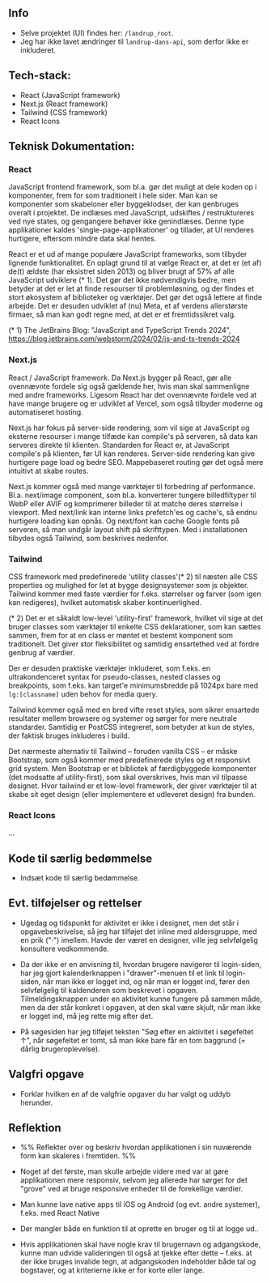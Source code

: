 
## Info

- Selve projektet (UI) findes her: `/landrup_root`.
- Jeg har ikke lavet ændringer til `landrup-dans-api`, som derfor ikke er inkluderet.


## Tech-stack:

- React (JavaScript framework)
- Next.js (React framework)
- Tailwind (CSS framework)
- React Icons


## Teknisk Dokumentation:

### React

JavaScript frontend framework, som bl.a. gør det muligt at dele koden op i komponenter, frem for som traditionelt i hele sider. Man kan se komponenter som skabeloner eller byggeklodser, der kan genbruges overalt i projektet. De indlæses med JavaScript, udskiftes / restruktureres ved nye states, og gengangere behøver ikke genindlæses. Denne type applikationer kaldes 'single-page-applikationer' og tillader, at UI renderes hurtigere, eftersom mindre data skal hentes.

React er et ud af mange populære JavaScript frameworks, som tilbyder lignende funktionalitet. En oplagt grund til at vælge React er, at det er (et af) de(t) ældste (har eksistret siden 2013) og bliver brugt af 57% af alle JavaScript udviklere (* 1). Det gør det ikke nødvendigvis bedre, men betyder at det er let at finde resourser til problemløsning, og der findes et stort økosystem af biblioteker og værktøjer. Det gør det også lettere at finde arbejde. Det er desuden udviklet af (nu) Meta, et af verdens allerstørste firmaer, så man kan godt regne med, at det er et fremtidssikret valg.

(* 1) The JetBrains Blog: "JavaScript and TypeScript Trends 2024", 
https://blog.jetbrains.com/webstorm/2024/02/js-and-ts-trends-2024


### Next.js

React / JavaScript framework. Da Next.js bygger på React, gør alle ovennævnte fordele sig også gældende her, hvis man skal sammenligne med andre frameworks. Ligesom React har det ovennævnte fordele ved at have mange brugere og er udviklet af Vercel, som også tilbyder moderne og automatiseret hosting.

Next.js har fokus på server-side rendering, som vil sige at JavaScript og eksterne resourser i mange tilfæde kan compile's på serveren, så data kan serveres direkte til klienten. Standarden for React er, at JavaScript compile's på klienten, før UI kan renderes. Server-side rendering kan give hurtigere page load og bedre SEO. Mappebaseret routing gør det også mere intuitivt at skabe routes.

Next.js kommer også med mange værktøjer til forbedring af performance. Bl.a. next/image component, som bl.a. konverterer tungere billedfiltyper til WebP eller AVIF og komprimerer billeder til at matche deres størrelse i viewport. Med next/link kan interne links prefetch'es og cache's, så endnu hurtigere loading kan opnås. Og next/font kan cache Google fonts på serveren, så man undgår layout shift på skrifttypen. Med i installationen tilbydes også Tailwind, som beskrives nedenfor.


### Tailwind

CSS framework med predefinerede 'utility classes'(* 2) til næsten alle CSS properties og mulighed for let at bygge designsystemer som js objekter. Tailwind kommer med faste værdier for f.eks. størrelser og farver (som igen kan redigeres), hvilket automatisk skaber kontinuerlighed.

(* 2) Det er et såkaldt low-level 'utility-first' framework, hvilket vil sige at det bruger classes som værktøjer til enkelte CSS deklarationer, som kan sættes sammen, frem for at en class er møntet et bestemt komponent som traditionelt. Det giver stor fleksibilitet og samtidig ensartethed ved at fordre genbrug af værdier.

Der er desuden praktiske værktøjer inkluderet, som f.eks. en ultrakondenceret syntax for pseudo-classes, nested classes og breakpoints, som f.eks. kan target'e minimumsbredde på 1024px bare med `lg:[classname]` uden behov for media query.

Tailwind kommer også med en bred vifte reset styles, som sikrer ensartede resultater mellem browsere og systemer og sørger for mere neutrale standarder. Samtidig er PostCSS integreret, som betyder at kun de styles, der faktisk bruges inkluderes i build.

Det nærmeste alternativ til Tailwind – foruden vanilla CSS – er måske Bootstrap, som også kommer med predefinerede styles og et responsivt grid system. Men Bootstrap er et bibliotek af færdigbyggede komponenter (det modsatte af utility-first), som skal overskrives, hvis man vil tilpasse designet. Hvor tailwind er et low-level framework, der giver værktøjer til at skabe sit eget design (eller implementere et udleveret design) fra bunden.


### React Icons

...


## Kode til særlig bedømmelse

- Indsæt kode til særlig bedømmelse.


## Evt. tilføjelser og rettelser

- Ugedag og tidspunkt for aktivitet er ikke i designet, men det står i opgavebeskrivelse, så jeg har tilføjet det inline med aldersgruppe, med en prik ("·") imellem. Havde der været en designer, ville jeg selvfølgelig konsultere vedkommende.

- Da der ikke er en anvisning til, hvordan brugere navigerer til login-siden, har jeg gjort kalenderknappen i "drawer"-menuen til et link til login-siden, når man ikke er logget ind, og når man er logget ind, fører den selvfølgelig til kaldenderen som beskrevet i opgaven. Tilmeldingsknappen under en aktivitet kunne fungere på sammen måde, men da der står konkret i opgaven, at den skal være skjult, når man ikke er logget ind, må jeg rette mig efter det.

- På søgesiden har jeg tilføjet teksten "Søg efter en aktivitet i søgefeltet ↑", når søgefeltet er tomt, så man ikke bare får en tom baggrund (= dårlig brugeroplevelse).


## Valgfri opgave

- Forklar hvilken en af de valgfrie opgaver du har valgt og uddyb herunder.


## Reflektion

- %% Reflekter over og beskriv hvordan applikationen i sin nuværende form kan skaleres i fremtiden. %%

- Noget af det første, man skulle arbejde videre med var at gøre applikationen mere responsiv, selvom jeg allerede har sørget for det "grove" ved at bruge responsive enheder til de forekellige værdier.

- Man kunne lave native apps til iOS og Android (og evt. andre systemer), f.eks. med React Native

- Der mangler både en funktion til at oprette en bruger og til at logge ud..

- Hvis applikationen skal have nogle krav til brugernavn og adgangskode, kunne man udvide valideringen til også at tjekke efter dette – f.eks. at der ikke bruges invalide tegn, at adgangskoden indeholder både tal og bogstaver, og at kriterierne ikke er for korte eller lange.

